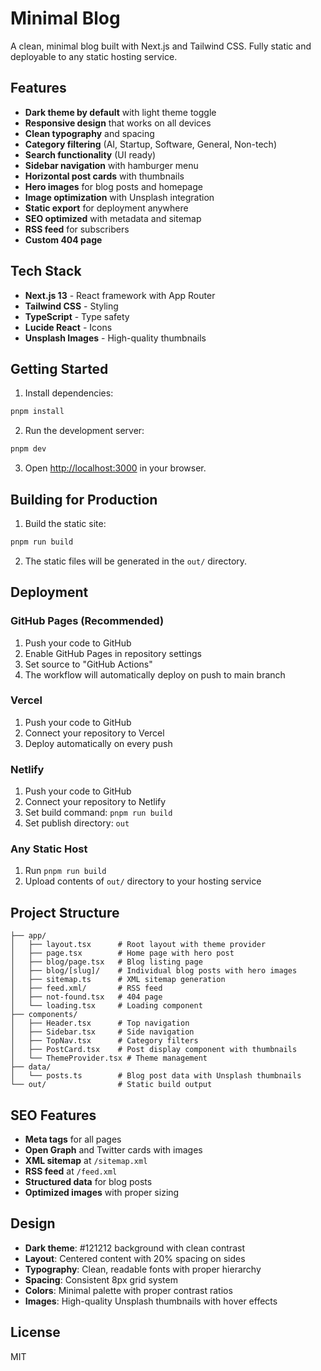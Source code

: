 # Minimal Blog

A clean, minimal blog built with Next.js and Tailwind CSS. Fully static and deployable to any static hosting service.

## Features

- **Dark theme by default** with light theme toggle
- **Responsive design** that works on all devices
- **Clean typography** and spacing
- **Category filtering** (AI, Startup, Software, General, Non-tech)
- **Search functionality** (UI ready)
- **Sidebar navigation** with hamburger menu
- **Horizontal post cards** with thumbnails
- **Hero images** for blog posts and homepage
- **Image optimization** with Unsplash integration
- **Static export** for deployment anywhere
- **SEO optimized** with metadata and sitemap
- **RSS feed** for subscribers
- **Custom 404 page**

## Tech Stack

- **Next.js 13** - React framework with App Router
- **Tailwind CSS** - Styling
- **TypeScript** - Type safety
- **Lucide React** - Icons
- **Unsplash Images** - High-quality thumbnails

## Getting Started

1. Install dependencies:
```bash
pnpm install
```

2. Run the development server:
```bash
pnpm dev
```

3. Open [http://localhost:3000](http://localhost:3000) in your browser.

## Building for Production

1. Build the static site:
```bash
pnpm run build
```

2. The static files will be generated in the `out/` directory.

## Deployment

### GitHub Pages (Recommended)
1. Push your code to GitHub
2. Enable GitHub Pages in repository settings
3. Set source to "GitHub Actions"
4. The workflow will automatically deploy on push to main branch

### Vercel
1. Push your code to GitHub
2. Connect your repository to Vercel
3. Deploy automatically on every push

### Netlify
1. Push your code to GitHub
2. Connect your repository to Netlify
3. Set build command: `pnpm run build`
4. Set publish directory: `out`

### Any Static Host
1. Run `pnpm run build`
2. Upload contents of `out/` directory to your hosting service

## Project Structure

```
├── app/
│   ├── layout.tsx      # Root layout with theme provider
│   ├── page.tsx        # Home page with hero post
│   ├── blog/page.tsx   # Blog listing page
│   ├── blog/[slug]/    # Individual blog posts with hero images
│   ├── sitemap.ts      # XML sitemap generation
│   ├── feed.xml/       # RSS feed
│   ├── not-found.tsx   # 404 page
│   └── loading.tsx     # Loading component
├── components/
│   ├── Header.tsx      # Top navigation
│   ├── Sidebar.tsx     # Side navigation
│   ├── TopNav.tsx      # Category filters
│   ├── PostCard.tsx    # Post display component with thumbnails
│   └── ThemeProvider.tsx # Theme management
├── data/
│   └── posts.ts        # Blog post data with Unsplash thumbnails
└── out/                # Static build output
```

## SEO Features

- **Meta tags** for all pages
- **Open Graph** and Twitter cards with images
- **XML sitemap** at `/sitemap.xml`
- **RSS feed** at `/feed.xml`
- **Structured data** for blog posts
- **Optimized images** with proper sizing

## Design

- **Dark theme**: #121212 background with clean contrast
- **Layout**: Centered content with 20% spacing on sides
- **Typography**: Clean, readable fonts with proper hierarchy
- **Spacing**: Consistent 8px grid system
- **Colors**: Minimal palette with proper contrast ratios
- **Images**: High-quality Unsplash thumbnails with hover effects

## License

MIT 